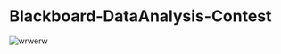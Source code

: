 # Blackboard-DataAnalysis-Contest

![wrwerw](https://user-images.githubusercontent.com/77988367/230776872-aacd16d3-435f-40c9-abd8-88bf354a9e78.jpg)
